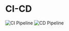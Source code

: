 # CI-CD
 
![CI Pipeline](https://github.com/perttu123/CI-CD-pipeline/actions/workflows/ci.yml/badge.svg)
![CD Pipeline](https://github.com/perttu123/CI-CD-pipeline/actions/workflows/cd.yml/badge.svg)
